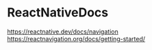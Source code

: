 # ReactNativeDocs

https://reactnative.dev/docs/navigation
https://reactnavigation.org/docs/getting-started/
